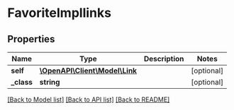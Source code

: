 # FavoriteImpllinks

## Properties
Name | Type | Description | Notes
------------ | ------------- | ------------- | -------------
**self** | [**\OpenAPI\Client\Model\Link**](Link.md) |  | [optional] 
**_class** | **string** |  | [optional] 

[[Back to Model list]](../README.md#documentation-for-models) [[Back to API list]](../README.md#documentation-for-api-endpoints) [[Back to README]](../README.md)


